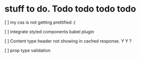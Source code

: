 # stuff to do. Todo todo todo todo

[ ] my css is not getting prettified :(

[ ] integrate styled components babel plugin

[ ] Content type header not showing in cached response. Y Y ?

[ ] prop type validation
